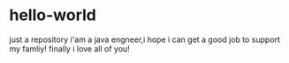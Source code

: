 # hello-world
just a repository
i'am a java engneer,i hope i can get a good job to support my famliy!
finally i love all of you!
